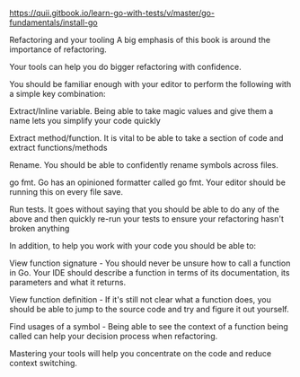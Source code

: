 https://quii.gitbook.io/learn-go-with-tests/v/master/go-fundamentals/install-go

Refactoring and your tooling
A big emphasis of this book is around the importance of refactoring.

Your tools can help you do bigger refactoring with confidence.

You should be familiar enough with your editor to perform the following with a simple key combination:

Extract/Inline variable. Being able to take magic values and give them a name lets you simplify your code quickly

Extract method/function. It is vital to be able to take a section of code and extract functions/methods

Rename. You should be able to confidently rename symbols across files.

go fmt. Go has an opinioned formatter called go fmt. Your editor should be running this on every file save.

Run tests. It goes without saying that you should be able to do any of the above and then quickly re-run your tests to ensure your refactoring hasn't broken anything

In addition, to help you work with your code you should be able to:

View function signature - You should never be unsure how to call a function in Go. Your IDE should describe a function in terms of its documentation, its parameters and what it returns.

View function definition - If it's still not clear what a function does, you should be able to jump to the source code and try and figure it out yourself.

Find usages of a symbol - Being able to see the context of a function being called can help your decision process when refactoring.

Mastering your tools will help you concentrate on the code and reduce context switching.